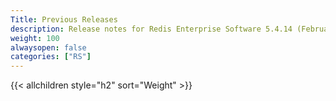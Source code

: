 ```yaml
---
Title: Previous Releases
description: Release notes for Redis Enterprise Software 5.4.14 (February 2020) and earlier versions.
weight: 100
alwaysopen: false
categories: ["RS"]
---
```

{{< allchildren style="h2" sort="Weight" >}}
